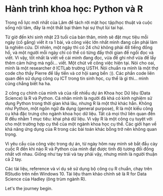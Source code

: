 # Hành trình khoa học: Python và R

Trong nỗ lực mới nhất của Lâm để tách rời mặt học tập/học thuật và cuộc sống nội tâm, đây là một thất bại thảm hại sự thụt lùi tai hại.

Từ giờ đến khi sinh nhật 23 tuổi của bản thân, mình sẽ đặt mục tiêu mỗi ngày (cố gắng) viết ít ra 1 bài, và công việc lớn nhất mình đang cần phải làm là nghiên cứu. Dĩ nhiên, một ngày thì có 24 chứ không phải 48 tiếng đồng hồ, và một người mỗi ngày chỉ có thể có từng đấy thời gian để ngồi đọc và viết. Vì vậy, tốt nhất là viết về cái mình đang đọc, vừa để ghi nhớ vừa để lấy thêm cảm hứng mà ngồi... viết.
Một chút về công việc hiện tại. Nói cho oai, mình là một researcher ở ICTLab trường USTH. Nói chuẩn ra mình là một thợ code cho thầy Pierre để lấy tiền và cơ hội sang bển :)). Các phần code liên quan đến sử dụng công cụ ICT trong tin sinh học, cụ thể là gì thì... mình cũng chẳng biết ha ha.

2 công cụ chính của mình và của rất nhiều dự án Khoa học Dữ liệu (Data Science) là R và Python. Cá nhân mình là người đã khá có kinh nghiệm sử dụng Python trong thời gian khá lâu, nhưng R là một thứ khác hẳn. Không như Python, một ngôn ngữ đa dụng (general purpose), R là một kiểu công cụ khá đặc trưng cho ngành khoa học dữ liệu. Tất cả mọi thứ liên quan đển R đều nhằm 1 mục tiêu: khai phá dữ liệu. Vì vậy R là một công cụ tuyệt vời cho một trường hợp cụ thể của một ngành khoa học cụ thể. Các giới hạn về khả năng ứng dụng của R trong các bài toán khác bỗng trở nên không quan trọng.

Vì yêu cầu của công việc trong dự án, từ ngày hôm nay mình sẽ bắt đầu cày cuốc R đến khi nào R và Python của mình đạt được tình độ tương đối đồng nhất với nhau. Giống như tay trái và tay phải vậy, nhưng mình là người thuận cả 2 tay.

Các tài liệu, reference và ví dụ sẽ sử dụng bộ công cụ R chuẩn, chạy trên RStudio trên nền Windows 10. Tài liệu tham khảo chính sẽ là R for Data Science của Hadley (ông trùm ngành R).

Let's the journey begin.